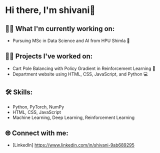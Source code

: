 # Hi there, I'm shivani👋

## 👨‍💻 What I'm currently working on:
- Pursuing MSc in Data Science and AI from HPU Shimla 🧠

  
## 👨‍💼 Projects I've worked on:
- Cart Pole Balancing with Policy Gradient in Reinforcement Learning 🤖
- Department website using HTML, CSS, JavaScript, and Python 💻


## 🛠 Skills:
- Python, PyTorch, NumPy
- HTML, CSS, JavaScript
- Machine Learning, Deep Learning, Reinforcement Learning

## 🌐 Connect with me:
- [LinkedIn] https://www.linkedin.com/in/shivani-9ab689295



